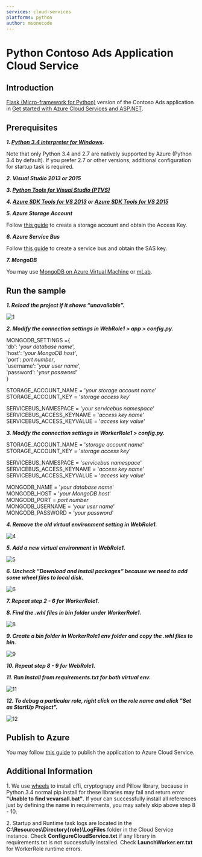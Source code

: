 ```yaml
---
services: cloud-services
platforms: python
author: msonecode
---
```


# Python Contoso Ads Application Cloud Service 

## Introduction

[Flask (Micro-framework for Python)](http://flask.pocoo.org/) version of the Contoso Ads application in [Get started with Azure Cloud Services and ASP.NET](https://azure.microsoft.com/en-us/documentation/articles/cloud-services-dotnet-get-started/).

## Prerequisites

***1. [Python 3.4 interpreter for Windows](https://www.python.org/downloads/release/python-344/).***

Note that only Python 3.4 and 2.7 are natively supported by Azure (Python 3.4 by default). If you prefer 2.7 or other versions, additional configuration for startup task is required.

***2. Visual Studio 2013 or 2015***

***3. [Python Tools for Visual Studio (PTVS)](https://www.visualstudio.com/vs/python/)***

***4. [Azure SDK Tools for VS 2013](http://go.microsoft.com/fwlink/?LinkId=323510) or [Azure SDK Tools for VS 2015](http://go.microsoft.com/fwlink/?LinkId=518003)***

***5. Azure Storage Account***

Follow [this guide](https://azure.microsoft.com/en-us/documentation/articles/storage-create-storage-account/) to create a storage account and obtain the Access Key.

***6. Azure Service Bus***

Follow [this guide](https://azure.microsoft.com/en-us/documentation/articles/service-bus-python-how-to-use-queues/#create-a-service-namespace) to create a service bus and obtain the SAS key.

***7. MongoDB***

You may use [MongoDB on Azure Virtual Machine](https://azure.microsoft.com/en-us/documentation/articles/virtual-machines-windows-classic-install-mongodb/) or [mLab](https://mlab.com/azure/).

## Run the sample

***1\. Reload the project if it shows “unavailable”.***

![1](https://raw.githubusercontent.com/shaqian/Flask-Azure-Cloud-Service/master/1.png)

***2\. Modify the connection settings in WebRole1 > app > config.py.***

MONGODB\_SETTINGS ={  
   'db': '*your database name*',  
   'host': '*your MongoDB host*',  
   'port': *port number*,  
   'username': '*your user name*',  
   'password': '*your password*'  
}

STORAGE\_ACCOUNT\_NAME = '*your storage account name*'  
STORAGE\_ACCOUNT\_KEY = '*storage access key*'  

SERVICEBUS\_NAMESPACE = '*your servicebus namespace*'  
SERVICEBUS\_ACCESS_KEYNAME = '*access key name*'  
SERVICEBUS\_ACCESS_KEYVALUE = '*access key value*'  

***3\. Modify the connection settings in WorkerRole1 > config.py.***

STORAGE\_ACCOUNT\_NAME = '*storage account name*'  
STORAGE\_ACCOUNT\_KEY = '*storage access key*'  

SERVICEBUS\_NAMESPACE = '*servicebus namespace*'  
SERVICEBUS\_ACCESS_KEYNAME = '*access key name*'  
SERVICEBUS\_ACCESS_KEYVALUE = '*access key value*'  

MONGODB\_NAME = '*your database name*'  
MONGODB\_HOST = '*your MongoDB host*'  
MONGODB\_PORT =  *port number*  
MONGODB\_USERNAME = '*your user name*'  
MONGODB\_PASSWORD = '*your password*'  

***4\. Remove the old virtual environment setting in WebRole1.***

![4](https://raw.githubusercontent.com/shaqian/Flask-Azure-Cloud-Service/master/2.png)

***5\. Add a new virtual environment in WebRole1.***

![5](https://raw.githubusercontent.com/shaqian/Flask-Azure-Cloud-Service/master/3.png)

***6\. Uncheck “Download and install packages” because we need to add some wheel files to local disk.***

![6](https://raw.githubusercontent.com/shaqian/Flask-Azure-Cloud-Service/master/4.png)

***7\. Repeat step 2 - 6 for WorkerRole1.***

***8\. Find the .whl files in bin folder under WorkerRole1.***

![8](https://raw.githubusercontent.com/shaqian/Flask-Azure-Cloud-Service/master/7.png)

***9\. Create a bin folder in WorkerRole1 env folder and copy the .whl files to bin.***

![9](https://raw.githubusercontent.com/shaqian/Flask-Azure-Cloud-Service/master/8.png)

***10\. Repeat step 8 - 9 for WebRole1.***

***11\. Run Install from requirements.txt for both virtual env.***

![11](https://raw.githubusercontent.com/shaqian/Flask-Azure-Cloud-Service/master/9.png)

***12\. To debug a particular role, right click on the role name and click "Set as StartUp Project".***

![12](https://raw.githubusercontent.com/shaqian/Flask-Azure-Cloud-Service/master/10.png)

## Publish to Azure

You may follow [this guide](https://azure.microsoft.com/en-us/documentation/articles/cloud-services-python-ptvs/#publish-to-azure) to publish the application to Azure Cloud Service.

## Additional Information

1\. We use [wheels](http://pythonwheels.com/) to install cffi, cryptograpy and Pillow library, because  in Python 3.4 normal pip install for these libraries may fail and return error **"Unable to find vcvarsall.bat"**. If your can successfully install all references just by defining the name in requirements, you may safely skip above step 8 - 10.

2\. Startup and Runtime task logs are located in the **C:\Resources\Directory{role}\LogFiles** folder in the Cloud Service instance. Check **ConfigureCloudService.txt** if any library in requirements.txt is not successfully installed. Check **LaunchWorker.err.txt** for WorkerRole runtime errors.
